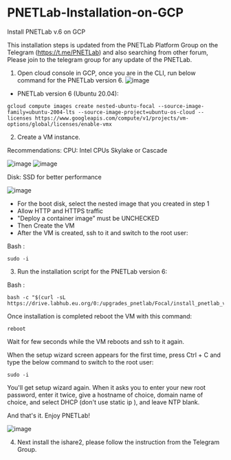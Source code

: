 # PNETLab-Installation-on-GCP
Install PNETLab v.6 on GCP

This installation steps is updated from the PNETLab Platform Group on the Telegram (https://t.me/PNETLab) and also searching from other forum, 
Please join to the telegram group for any update of the PNETLab.

1. Open cloud console in GCP, once you are in the CLI, run below command for the PNETLab version 6.
![image](https://github.com/user-attachments/assets/e4f6fac6-43f7-4c33-b8f7-3e81a8d94a38)


- PNETLab version 6 (Ubuntu 20.04):
```
gcloud compute images create nested-ubuntu-focal --source-image-family=ubuntu-2004-lts --source-image-project=ubuntu-os-cloud --licenses https://www.googleapis.com/compute/v1/projects/vm-options/global/licenses/enable-vmx
```


2. Create a VM instance.

Recommendations:
CPU: Intel CPUs Skylake or Cascade

![image](https://github.com/user-attachments/assets/3364b383-4ef4-44f7-a336-da329a0b62a2)
![image](https://github.com/user-attachments/assets/92932c2d-390e-45c2-bcbc-0813aeb02e43)


Disk: SSD for better performance

![image](https://github.com/user-attachments/assets/9d4ff488-cd81-4c3e-8869-666c65b8a365)


- For the boot disk, select the nested image that you created in step 1
- Allow HTTP and HTTPS traffic
- "Deploy a container image” must be UNCHECKED
- Then Create the VM
- After the VM is created, ssh to it and switch to the root user:

Bash :
```
sudo -i
```

3. Run the installation script for the PNETLab version 6:

Bash :
```
bash -c "$(curl -sL https://drive.labhub.eu.org/0:/upgrades_pnetlab/Focal/install_pnetlab_v6.sh)"
```


Once installation is completed reboot the VM with this command:
```
reboot
```

Wait for few seconds while the VM reboots and ssh to it again.

When the setup wizard screen appears for the first time, press Ctrl + C and type the below command to switch to the root user:
```
sudo -i
```

You'll get setup wizard again. When it asks you to enter your new root password, enter it twice, give a hostname of choice, domain name of choice, and select DHCP (don't use static ip ), and leave NTP blank.

And that's it. Enjoy PNETLab!

![image](https://github.com/user-attachments/assets/7f7d4b52-313a-4c21-840d-38db0f911c3d)

4. Next install the ishare2, please follow the instruction from the Telegram Group.
